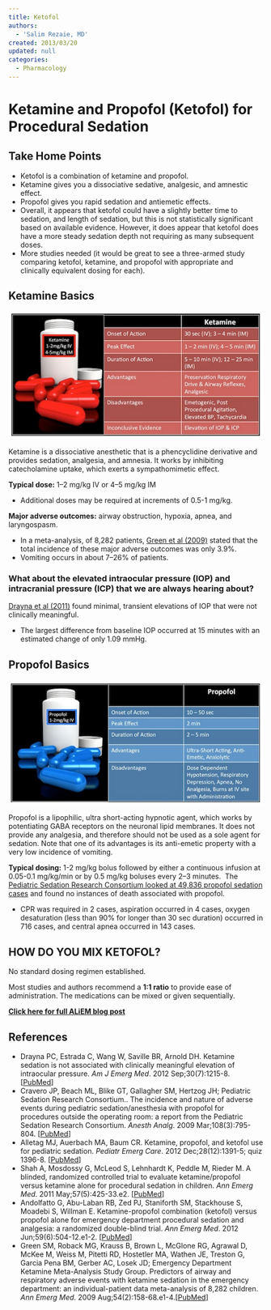 ```yaml
---
title: Ketofol
authors:
  - 'Salim Rezaie, MD'
created: 2013/03/20
updated: null
categories:
  - Pharmacology
---
```


# Ketamine and Propofol (Ketofol) for Procedural Sedation

## Take Home Points

- <span class="drug">Ketofol</span> is a combination of <span class="drug">ketamine</span> and <span class="drug">propofol</span>.
- <span class="drug">Ketamine</span> gives you a dissociative sedative, analgesic, and amnestic effect.
- <span class="drug">Propofol</span> gives you rapid sedation and antiemetic effects. 
- Overall, it appears that <span class="drug">ketofol</span> could have a slightly better time to sedation, and length of sedation, but this is not statistically significant based on available evidence. However, it does appear that <span class="drug">ketofol</span> does have a more steady sedation depth not requiring as many subsequent doses.  
- More studies needed (it would be great to see a three-armed study comparing <span class="drug">ketofol</span>, <span class="drug">ketamine</span>, and <span class="drug">propofol</span> with appropriate and clinically equivalent dosing for each). 

## Ketamine Basics

![Ketamine basics table](media/ketofol_image-1.png)

<span class="drug">Ketamine</span> is a dissociative anesthetic that is a phencyclidine derivative and provides sedation, analgesia, and amnesia. It works by inhibiting catecholamine uptake, which exerts a sympathomimetic effect.

**Typical dose:** 1–2 mg/kg IV or 4–5 mg/kg IM

- Additional doses may be required at increments of 0.5-1 mg/kg. 

**Major adverse outcomes:** airway obstruction, hypoxia, apnea, and laryngospasm. 

- In a meta-analysis, of 8,282 patients, [Green et al (2009)](http://www.ncbi.nlm.nih.gov/pubmed/19201064) stated that the total incidence of these major adverse outcomes was only 3.9%. 
- Vomiting occurs in about 7–26% of patients.

### What about the elevated intraocular pressure (IOP) and intracranial pressure (ICP) that we are always hearing about?

[Drayna et al (2011)](http://www.ncbi.nlm.nih.gov/pubmed/22169582) found minimal, transient elevations of IOP that were not clinically meaningful. 

- The largest difference from baseline IOP occurred at 15 minutes with an estimated change of only 1.09 mmHg.

## Propofol Basics

![Propofol basics table](media/ketofol_image-2.png)

<span class="drug">Propofol</span> is a lipophilic, ultra short-acting hypnotic agent, which works by potentiating GABA receptors on the neuronal lipid membranes. It does not provide any analgesia, and therefore should not be used as a sole agent for sedation. Note that one of its advantages is its anti-emetic property with a very low incidence of vomiting.

**Typical dosing:** 1-2 mg/kg bolus followed by either a continuous infusion at 0.05-0.1 mg/kg/min or by 0.5 mg/kg boluses every 2–3 minutes. 
The [Pediatric Sedation Research Consortium looked at 49,836 propofol sedation cases](http://www.ncbi.nlm.nih.gov/pubmed/19201064) and found no instances of death associated with propofol. 

- CPR was required in 2 cases, aspiration occurred in 4 cases, oxygen desaturation (less than 90% for longer than 30 sec duration) occurred in 716 cases, and central apnea occurred in 143 cases. 

## HOW DO YOU MIX KETOFOL?

No standard dosing regimen established.

Most studies and authors recommend a **1:1 ratio** to provide ease of administration. The medications can be mixed or given sequentially. 

**[Click here for full ALiEM blog post](https://www.aliem.com/2013/ketofol-game-changer-procedural-sedation/)**

## References

- Drayna PC, Estrada C, Wang W, Saville BR, Arnold DH. Ketamine sedation is not 
associated with clinically meaningful elevation of intraocular pressure. _Am J
Emerg Med_. 2012 Sep;30(7):1215-8. [[PubMed](http://www.ncbi.nlm.nih.gov/pubmed/22169582)]
- Cravero JP, Beach ML, Blike GT, Gallagher SM, Hertzog JH; Pediatric Sedation
Research Consortium.. The incidence and nature of adverse events during pediatric
sedation/anesthesia with propofol for procedures outside the operating room: a
report from the Pediatric Sedation Research Consortium. _Anesth Analg_. 2009
Mar;108(3):795-804.  [[PubMed](http://www.ncbi.nlm.nih.gov/pubmed/19224786)]
- Alletag MJ, Auerbach MA, Baum CR. Ketamine, propofol, and ketofol use for
pediatric sedation. _Pediatr Emerg Care_. 2012 Dec;28(12):1391-5; quiz 1396-8. [[PubMed](http://www.ncbi.nlm.nih.gov/pubmed/23222112)]
- Shah A, Mosdossy G, McLeod S, Lehnhardt K, Peddle M, Rieder M. A blinded,
randomized controlled trial to evaluate ketamine/propofol versus ketamine alone
for procedural sedation in children. _Ann Emerg Med_. 2011 May;57(5):425-33.e2. [[PubMed](http://www.ncbi.nlm.nih.gov/pubmed/20947210)]
- Andolfatto G, Abu-Laban RB, Zed PJ, Staniforth SM, Stackhouse S, Moadebi S,
Willman E. Ketamine-propofol combination (ketofol) versus propofol alone for
emergency department procedural sedation and analgesia: a randomized double-blind
trial. _Ann Emerg Med_. 2012 Jun;59(6):504-12.e1-2. [[PubMed](http://www.ncbi.nlm.nih.gov/pubmed/22401952)]
- Green SM, Roback MG, Krauss B, Brown L, McGlone RG, Agrawal D, McKee M, Weiss 
M, Pitetti RD, Hostetler MA, Wathen JE, Treston G, Garcia Pena BM, Gerber AC,
Losek JD; Emergency Department Ketamine Meta-Analysis Study Group. Predictors of
airway and respiratory adverse events with ketamine sedation in the emergency
department: an individual-patient data meta-analysis of 8,282 children. _Ann Emerg
Med_. 2009 Aug;54(2):158-68.e1-4.[[PubMed](http://www.ncbi.nlm.nih.gov/pubmed/19201064)]

